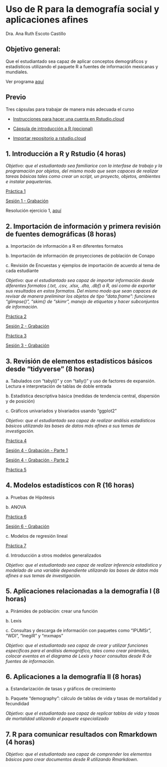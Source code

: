 # Uso de R para la demografía social y aplicaciones afines

Dra.  Ana Ruth Escoto Castillo


## Objetivo general: 
Que el estudiantado sea capaz de aplicar conceptos demográficos y estadísticos utilizando el paquete R a fuentes de información mexicanas y mundiales. 

Ver programa [aquí](programa.pdf)

## Previo

 Tres cápsulas para trabajar de manera más adecuada el curso

* [Instrucciones para hacer una cuenta en Rstudio.cloud](https://www.youtube.com/watch?v=Jcw146tEa5w)

* [Cápsula de introducción a R (opcional)](https://www.youtube.com/watch?v=HR2MXwrzt00)

* [Importar repositorio a rstudio.cloud](https://www.youtube.com/watch?v=enYCTyXfgh0&feature=youtu.be)


## 1.	Introducción a R y Rstudio (4 horas)

*Objetivo: que el estudiantado sea familiarice con la interfase de trabajo y la programación por objetos, del mismo modo que sean capaces de realizar tareas básicas tales como crear un script, un proyecto, objetos, ambientes e instalar paqueterías.*

[Práctica 1](P1.md)

[Sesión 1 - Grabación](https://youtu.be/_mB03QTMY28)

Resolución ejercicio 1, [aquí](https://rpubs.com/aniuxa/Ej12018)


## 2.	Importación de información y primera revisión de fuentes demográficas (8 horas)

a.	Importación de información a R en diferentes formatos

b.	Importación de información de proyecciones de población de Conapo

c.	Revisión de Encuestas y ejemplos de importación de acuerdo al tema de cada estudiante

*Objetivo: que el estudiantado sea capaz de importar información desde diferentes formatos (.txt, .csv, .xlsx, .dta, .dbf) a R, así como de exportar sus resultados en estos formatos. Del mismo modo que sean capaces de revisar de manera preliminar los objetos de tipo “data.frame”: funciones “glimpse()”, “skim() de “skimr”, manejo de etiquetas y hacer subconjuntos de información.*

[Práctica 2](P2.md)

[Sesión 2 - Grabación](https://youtu.be/mJ-VlGUVbsY)

[Práctica 3](P3.md)

[Sesión 3 - Grabación](https://www.youtube.com/watch?v=uejfVFO38d4)

## 3.	Revisión de elementos estadísticos básicos desde “tidyverse” (8 horas)
a.	Tabulados con “tabyl()” y con “tally()” y uso de factores de expansión. Lectura e interpretación de tablas de doble entrada

b.	Estadística descriptiva básica (medidas de tendencia central, dispersión y de posición)

c.	Gráficos univariados y bivariados usando “ggplot2”

*Objetivo: que el estudiantado sea capaz de realizar análisis estadísticos básicos utilizando las bases de datos más afines a sus temas de investigación.*

[Práctica 4](P4.md)

[Sesión 4 - Grabación - Parte 1](https://youtu.be/DWlmD10vIUQ)

[Sesión 4 - Grabación - Parte 2](https://youtu.be/IeSbVUEnrT8)

[Práctica 5](P5.md)


## 4.	Modelos estadísticos con R (16 horas)

a.	Pruebas de Hipótesis

b.	ANOVA

[Práctica 6](P6.md)

[Sesión 6 - Grabación](https://youtu.be/cLuSjoNw1eQ)

c.	Modelos de regresión lineal

[Práctica 7](P7.md)


d.	Introducción a otros modelos generalizados

*Objetivo: que el estudiantado sea capaz de realizar inferencia estadística y modelado de una variable dependiente utilizando las bases de datos más afines a sus temas de investigación.*

## 5.	Aplicaciones relacionadas a la demografía I (8 horas)

a.	Pirámides de población: crear una función 

b.	Lexis

c.	Consultas y descarga de información con paquetes como “IPUMSr”, “WDI”, “InegiR” y “mxmaps”

*Objetivo: que el estudiantado sea capaz de crear y utilizar funciones específicas para el análisis demográfico, tales como crear pirámides, colocar eventos en el diagrama de Lexis y hacer consultas desde R de fuentes de información.*

## 6.	Aplicaciones a la demografía II (8 horas)

a.	Estandarización de tasas y gráficos de crecimiento

b.	Paquete “demography”: cálculo de tablas de vida y tasas de mortalidad y fecundidad

*Objetivo: que el estudiantado sea capaz de replicar tablas de vida y tasas de mortalidad utilizando el paquete especializado*

## 7.	R para comunicar resultados con Rmarkdown (4 horas)

*Objetivo: que el estudiantado sea capaz de comprender los elementos básicos para crear documentos desde R utilizando Rmarkdown*.

